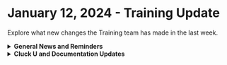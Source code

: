 # January 12, 2024 - Training Update

Explore what new changes the Training team has made in the last week.

<details>

<summary><strong>General News and Reminders</strong></summary>

* **SHOUT OUT** to our new bird brains; Greg, Elliot, Craig, and David for successfully taking our [Broken link](broken-reference "mention")Exam, and collecting your prestigious **Certified Rewster** badge in Discord.&#x20;

- **Reminder about the Rewst Onsite:**
  * Training will be paused again the week of **January 22nd** due to the Rewst Onsite!&#x20;
  * Feel free to sit by the fire, with a glass of bourbon, or tasty leftover New Year drinks, and watch our videos while you wait with anticipation for our return on **January 29th**.
- Join us in our [Cluck-U Discord channel](https://discord.com/channels/936789089703845988/1121465945295167588) if you have any questions, comments, or concerns!

</details>

<details>

<summary><strong>Cluck U and Documentation Updates</strong></summary>

**What's New at Cluck University?**

* Rewst 202 is ready to schedule! Sign-ups will begin the week of January 29th! 🎉

**New & Updated Pages:**

* The [jan-5th-2024-happy-new-year-azure-tables-and-gdap-troubleshooting.md](../../roc-open-mics/rewst-open-mics-north-america/2024-roc-open-mics/jan-5th-2024-happy-new-year-azure-tables-and-gdap-troubleshooting.md "mention")page is available

</details>
